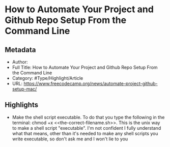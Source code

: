 # How to Automate Your Project and Github Repo Setup From the Command Line

## Metadata

* Author: 
* Full Title: How to Automate Your Project and Github Repo Setup From the Command Line
* Category: #Type/Highlight/Article
* URL: https://www.freecodecamp.org/news/automate-project-github-setup-mac/

## Highlights

* Make the shell script executable. To do that you type the following in the terminal: chmod +x \<\<the-correct-filename.sh>>. This is the unix way to make a shell script "executable". I'm not confident I fully understand what that means, other than it's needed to make any shell scripts you write executable, so don't ask me and I won't lie to you
